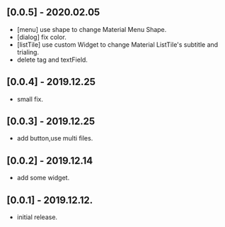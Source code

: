 ## [0.0.5] - 2020.02.05

* [menu] use shape to change Material Menu Shape.
* [dialog] fix color.
* [listTile] use custom Widget to change Material ListTile's subtitle and trialing.
* delete tag and textField.

## [0.0.4] - 2019.12.25

* small fix.

## [0.0.3] - 2019.12.25

* add button,use multi files.

## [0.0.2] - 2019.12.14

* add some widget.

## [0.0.1] - 2019.12.12.

* initial release.